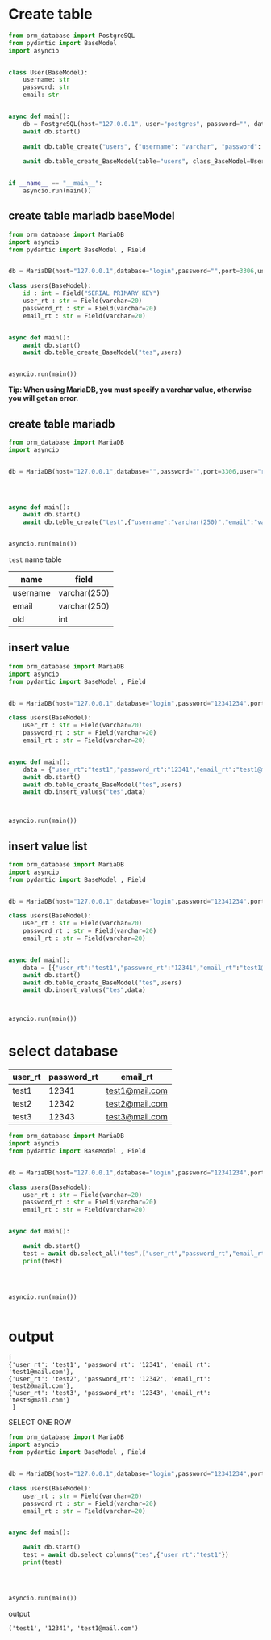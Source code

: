 # Create table

```python
from orm_database import PostgreSQL
from pydantic import BaseModel
import asyncio


class User(BaseModel):
    username: str
    password: str
    email: str


async def main():
    db = PostgreSQL(host="127.0.0.1", user="postgres", password="", database="your_database_name")
    await db.start()
    
    await db.table_create("users", {"username": "varchar", "password": "varchar", "email": "varchar"})
    
    await db.table_create_BaseModel(table="users", class_BaseModel=User)


if __name__ == "__main__":
    asyncio.run(main())
```

## create table mariadb baseModel


```python
from orm_database import MariaDB
import asyncio
from pydantic import BaseModel , Field


db = MariaDB(host="127.0.0.1",database="login",password="",port=3306,user="root")

class users(BaseModel):
    id : int = Field("SERIAL PRIMARY KEY")
    user_rt : str = Field(varchar=20)
    password_rt : str = Field(varchar=20)
    email_rt : str = Field(varchar=20)


async def main():
    await db.start()
    await db.teble_create_BaseModel("tes",users)


asyncio.run(main())

```
**‌Tip: When using MariaDB, you must specify a varchar value, otherwise you will get an error.**

## create table mariadb



```python
from orm_database import MariaDB
import asyncio


db = MariaDB(host="127.0.0.1",database="",password="",port=3306,user="root")




async def main():
    await db.start()
    await db.teble_create("test",{"username":"varchar(250)","email":"varchar(250)","old":"int"})


asyncio.run(main())
```

`test` name table

| name     |   field     |
| -------- | ----------- |
| username | varchar(250)|
| email    | varchar(250)|
| old      |    int      |



## insert value 

```python
from orm_database import MariaDB
import asyncio
from pydantic import BaseModel , Field


db = MariaDB(host="127.0.0.1",database="login",password="12341234",port=3306,user="root")

class users(BaseModel):
    user_rt : str = Field(varchar=20)
    password_rt : str = Field(varchar=20)
    email_rt : str = Field(varchar=20)


async def main():
    data = {"user_rt":"test1","password_rt":"12341","email_rt":"test1@mail.com"}
    await db.start()
    await db.teble_create_BaseModel("tes",users)
    await db.insert_values("tes",data)



asyncio.run(main())
```






## insert value list 


```python
from orm_database import MariaDB
import asyncio
from pydantic import BaseModel , Field


db = MariaDB(host="127.0.0.1",database="login",password="12341234",port=3306,user="root")

class users(BaseModel):
    user_rt : str = Field(varchar=20)
    password_rt : str = Field(varchar=20)
    email_rt : str = Field(varchar=20)


async def main():
    data = [{"user_rt":"test1","password_rt":"12341","email_rt":"test1@mail.com"},{"user_rt":"test2","password_rt":"12342","email_rt":"test2@mail.com"},{"user_rt":"test3","password_rt":"12343","email_rt":"test3@mail.com"}]
    await db.start()
    await db.teble_create_BaseModel("tes",users)
    await db.insert_values("tes",data)



asyncio.run(main())

```





# select database 
| user_rt | password_rt |    email_rt    |
| -----   | -----       | -------------- |
| test1   |    12341    | test1@mail.com |
| test2   |    12342    | test2@mail.com |
| test3   |    12343    | test3@mail.com |

```python
from orm_database import MariaDB
import asyncio
from pydantic import BaseModel , Field


db = MariaDB(host="127.0.0.1",database="login",password="12341234",port=3306,user="root")

class users(BaseModel):
    user_rt : str = Field(varchar=20)
    password_rt : str = Field(varchar=20)
    email_rt : str = Field(varchar=20)


async def main():

    await db.start()
    test = await db.select_all("tes",["user_rt","password_rt","email_rt"])
    print(test)




asyncio.run(main())



```
# output 
```
[
{'user_rt': 'test1', 'password_rt': '12341', 'email_rt': 'test1@mail.com'},
{'user_rt': 'test2', 'password_rt': '12342', 'email_rt': 'test2@mail.com'},
{'user_rt': 'test3', 'password_rt': '12343', 'email_rt': 'test3@mail.com'}
 ]
 ```


SELECT ONE ROW

```python
from orm_database import MariaDB
import asyncio
from pydantic import BaseModel , Field


db = MariaDB(host="127.0.0.1",database="login",password="12341234",port=3306,user="root")

class users(BaseModel):
    user_rt : str = Field(varchar=20)
    password_rt : str = Field(varchar=20)
    email_rt : str = Field(varchar=20)


async def main():

    await db.start()
    test = await db.select_columns("tes",{"user_rt":"test1"})
    print(test)




asyncio.run(main())

```

output

```
('test1', '12341', 'test1@mail.com')
```



